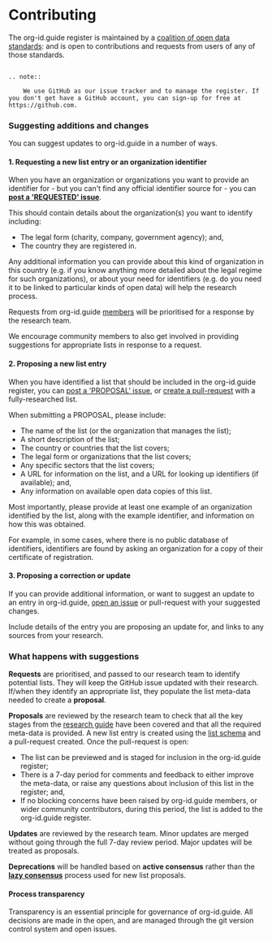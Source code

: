 Contributing
============

The org-id.guide register is maintained by a [coalition of open data standards](members.md): and is open to contributions and requests from users of any of those standards. 

```eval_rst

.. note:: 
    
    We use GitHub as our issue tracker and to manage the register. If you don't get have a GitHub account, you can sign-up for free at https://github.com. 
```

### Suggesting additions and changes

You can suggest updates to org-id.guide in a number of ways. 

#### 1. Requesting a new list entry or an organization identifier

When you have an organization or organizations you want to provide an identifier for - but you can't find any official identifier source for - you can **[post a 'REQUESTED' issue](http://github.com/org-id/register/issues/new?title=REQUEST:%20[Organization%20in%20Country]&body=%3C!--%20%2B%2B%2B%20TEMPLATE%201%3A%20REQUEST%20A%20LIST%20%2B%2B%2B%20--%3E%0A%3C!--%20You%20have%20an%20organization%2Forganization%20to%20identify.%20You%20need%20researchers%20to%20find%20a%20suitable%20list.%20--%3E%0A%0A%23%23%20Request%0A%0A**What%20type%20of%20organization%20do%20you%20want%20identifiers%20for%3F**%20%5B%20Government%20%2F%20NGO%20or%20Charity%20%2F%20Government%20%2F%20other%5D%0A%0A**In%20which%20countries%20are%20the%20organizations%20you%20want%20identifiers%20for%20based%3F**%3A%20%0A%0A**Do%20you%20have%20examples%20of%20organizations%20you%20need%20identifiers%20for%3F**%0A%0A%3C!--%20Providing%20one%20or%20more%20examples%20of%20organisations%20helps%20the%20research%20process%20%20--%3E)**.

This should contain details about the organization(s) you want to identify including:

* The legal form (charity, company, government agency); and,
* The country they are registered in.

Any additional information you can provide about this kind of organization in this country (e.g. if you know anything more detailed about the legal regime for such organizations), or about your need for identifiers (e.g. do you need it to be linked to particular kinds of open data) will help the research process.

Requests from org-id.guide [members](members.md) will be prioritised for a response by the research team.

We encourage community members to also get involved in providing suggestions for appropriate lists in response to a request. 

#### 2. Proposing a new list entry

When you have identified a list that should be included in the org-id.guide register, you can [post a 'PROPOSAL' issue](http://github.com/org-id/register/issues/new?title=PROPOSAL:%20[List%20name%20and%20suggested%20CODE]&body=%3C!--%20You%20have%20found%20a%20list%20or%20organization%20identifiers%2C%20and%20want%20to%20propose%20it%20for%20inclusion%20on%20org-id.guide--%3E%0A%0A%3C!--Please%20provide%20as%20many%20details%20as%20you%20can%20--%3E%0A%0A%23%23%20Proposal%0A%0A**The%20name%20of%20the%20list%2C%20or%20the%20organization%20that%20manages%20the%20list**%0A%0A**A%20suggested%20code%20for%20the%20list%20%5Boptional%5D**%0A%0A**A%20short%20description%20of%20the%20list**%0A%0A**The%20country%20or%20countries%20that%20the%20list%20covers**%0A%0A**The%20legal%20form%20or%20organizations%20that%20the%20list%20covers**%0A%0A**Any%20specific%20sectors%20that%20the%20list%20covers**%0A%0A**A%20URL%20for%20information%20on%20the%20list%2C%20and%20a%20URL%20for%20looking%20up%20identifiers%20%5Bif%20available%5D**%0A%0A**Any%20information%20on%20available%20open%20data%20copies%20of%20this%20list**%0A%0A**One%20or%20more%20examples%20of%20identifier%20from%20this%20list%2C%20and%20how%20you%20found%20them**), or [create a pull-request](https://help.github.com/articles/creating-a-pull-request/) with a fully-researched list. 

<!-- TODO : ADD LINK ABOVE TO HOW TO MAKE PULL REQUESTS -->

When submitting a PROPOSAL, please include:

* The name of the list (or the organization that manages the list);
* A short description of the list;
* The country or countries that the list covers;
* The legal form or organizations that the list covers;
* Any specific sectors that the list covers;
* A URL for information on the list, and a URL for looking up identifiers (if available); and,
* Any information on available open data copies of this list.

Most importantly, please provide at least one example of an organization identified by the list, along with the example identifier, and information on how this was obtained.

For example, in some cases, where there is no public database of identifiers, identifiers are found by asking an organization for a copy of their certificate of registration. 


#### 3. Proposing a correction or update

If you can provide additional information, or want to suggest an update to an entry in org-id.guide, [open an issue](http://github.com/org-id/register/issues/new?title=UPDATE) or pull-request with your suggested changes.

Include details of the entry you are proposing an update for, and links to any sources from your research.

### What happens with suggestions

**Requests** are prioritised, and passed to our research team to identify potential lists. They will keep the GitHub issue updated with their research. If/when they identify an appropriate list, they populate the list meta-data needed to create a **proposal**.

**Proposals** are reviewed by the research team to check that all the key stages from the [research guide](research.md) have been covered and that all the required meta-data is provided. A new list entry is created using the [list schema](schema.md) and a pull-request created. Once the pull-request is open:

* The list can be previewed and is staged for inclusion in the org-id.guide register;
* There is a 7-day period for comments and feedback to either improve the meta-data, or raise any questions about inclusion of this list in the register; and,
* If no blocking concerns have been raised by org-id.guide members, or wider community contributors, during this period, the list is added to the org-id.guide register.

**Updates** are reviewed by the research team. Minor updates are merged without going through the full 7-day review period. Major updates will be treated as proposals.

**Deprecations** will be handled based on **active consensus** rather than the **[lazy consensus](https://openoffice.apache.org/docs/governance/lazyConsensus.html)** process used for new list proposals. 

#### Process transparency

Transparency is an essential principle for governance of org-id.guide. All decisions are made in the open, and are managed through the git version control system and open issues.

<!--TODO: RESEARCH LINK -->


